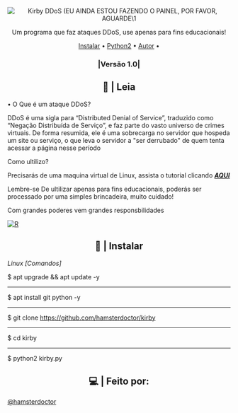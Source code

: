 <p>
<p align="center" ><img alt="Kirby DDoS (EU AINDA ESTOU FAZENDO O PAINEL, POR FAVOR, AGUARDE\1" src="https://i.postimg.cc/ZqG6Bq1s/R.png"></p>

  <p align="center">
    Um programa que faz ataques DDoS, use apenas para fins educacionais!
  </p>
</p> 



<p align="center">
  <a href="https://github.com/hamsterdoctor/kirby/files/8884864/Kirby.DoSer.zip">Instalar</a> •
  <a href="https://www.python.org/ftp/python/2.7.15/python-2.7.15.msi">Python2</a> •
  <a href="https://github.com/hamsterdoctor">Autor</a> •
</p>

<h3><p align="center">|Versão 1.0|</p></h3>
 
<h2 align="center">👀 | Leia </h2>

• O Que é um ataque DDoS?

DDoS é uma sigla para “Distributed Denial of Service”, traduzido como “Negação Distribuída de Serviço”, e faz parte do vasto universo de crimes virtuais. De forma resumida, ele é uma sobrecarga no servidor que hospeda um site ou serviço, o que leva o servidor a "ser derrubado" de quem tenta acessar a página nesse período

Como ultilizo?

Precisarás de uma maquina virtual de Linux, assista o tutorial clicando [***AQUI***](https://youtu.be/o-BOwEWaiZw)

Lembre-se De ultilizar apenas para fins educacionais, poderás ser processado por uma simples brincadeira, muito cuidado!

Com grandes poderes vem grandes responsbilidades 

<a href='https://postimages.org/' target='_blank'><img src='https://i.postimg.cc/yDxJtMgG/R.png' border='0' alt='R'/></a>

<h2 align="center">🌸 | Instalar </h2>
 
 
*Linux [Comandos]*


$ apt upgrade && apt update -y

-------------------------------

$ apt install git python -y

-------------------------------

$ git clone https://github.com/hamsterdoctor/kirby

-------------------------------

$ cd kirby

-------------------------------

$ python2 kirby.py

<h2 align="center">💻 | Feito por: </h2>
 <a href="https://github.com/hamsterdoctor">@hamsterdoctor</a> 

